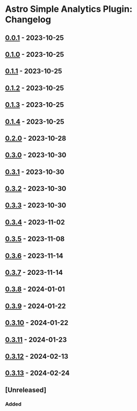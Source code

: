 # Astro Simple Analytics Plugin: Changelog

## [0.0.1] - 2023-10-25

## [0.1.0] - 2023-10-25

## [0.1.1] - 2023-10-25

## [0.1.2] - 2023-10-25

## [0.1.3] - 2023-10-25

## [0.1.4] - 2023-10-25

## [0.2.0] - 2023-10-28

## [0.3.0] - 2023-10-30

## [0.3.1] - 2023-10-30

## [0.3.2] - 2023-10-30

## [0.3.3] - 2023-10-30

## [0.3.4] - 2023-11-02

## [0.3.5] - 2023-11-08

## [0.3.6] - 2023-11-14

## [0.3.7] - 2023-11-14

## [0.3.8] - 2024-01-01

## [0.3.9] - 2024-01-22

## [0.3.10] - 2024-01-22

## [0.3.11] - 2024-01-23

## [0.3.12] - 2024-02-13

## [0.3.13] - 2024-02-24

## [Unreleased]

### Added

[0.0.1]: https://github.com/ViorelMocanu/astro-simpleanalytics-plugin/commit/5c55c637d837f31694d4da7fdcf32fe8d53224c6
[0.1.0]: https://github.com/ViorelMocanu/astro-simpleanalytics-plugin/releases/tag/v0.1.0
[0.1.1]: https://github.com/ViorelMocanu/astro-simpleanalytics-plugin/releases/tag/v0.1.1
[0.1.2]: https://github.com/ViorelMocanu/astro-simpleanalytics-plugin/releases/tag/v0.1.2
[0.1.3]: https://github.com/ViorelMocanu/astro-simpleanalytics-plugin/releases/tag/v0.1.3
[0.1.4]: https://github.com/ViorelMocanu/astro-simpleanalytics-plugin/releases/tag/v0.1.4
[0.2.0]: https://github.com/ViorelMocanu/astro-simpleanalytics-plugin/releases/tag/v0.2.0
[0.3.0]: https://github.com/ViorelMocanu/astro-simpleanalytics-plugin/releases/tag/v0.3.0
[0.3.1]: https://github.com/ViorelMocanu/astro-simpleanalytics-plugin/releases/tag/v0.3.1
[0.3.2]: https://github.com/ViorelMocanu/astro-simpleanalytics-plugin/releases/tag/v0.3.2
[0.3.3]: https://github.com/ViorelMocanu/astro-simpleanalytics-plugin/releases/tag/v0.3.3
[0.3.4]: https://github.com/ViorelMocanu/astro-simpleanalytics-plugin/releases/tag/v0.3.4
[0.3.5]: https://github.com/ViorelMocanu/astro-simpleanalytics-plugin/releases/tag/v0.3.5
[0.3.6]: https://github.com/ViorelMocanu/astro-simpleanalytics-plugin/releases/tag/v0.3.6
[0.3.7]: https://github.com/ViorelMocanu/astro-simpleanalytics-plugin/releases/tag/v0.3.7
[0.3.8]: https://github.com/ViorelMocanu/astro-simpleanalytics-plugin/releases/tag/v0.3.8
[0.3.9]: https://github.com/ViorelMocanu/astro-simpleanalytics-plugin/releases/tag/v0.3.9
[0.3.10]: https://github.com/ViorelMocanu/astro-simpleanalytics-plugin/releases/tag/v0.3.10
[0.3.11]: https://github.com/ViorelMocanu/astro-simpleanalytics-plugin/releases/tag/v0.3.11
[0.3.12]: https://github.com/ViorelMocanu/astro-simpleanalytics-plugin/releases/tag/v0.3.12
[0.3.13]: https://github.com/ViorelMocanu/astro-simpleanalytics-plugin/compare/v0.3.12...v0.3.13
